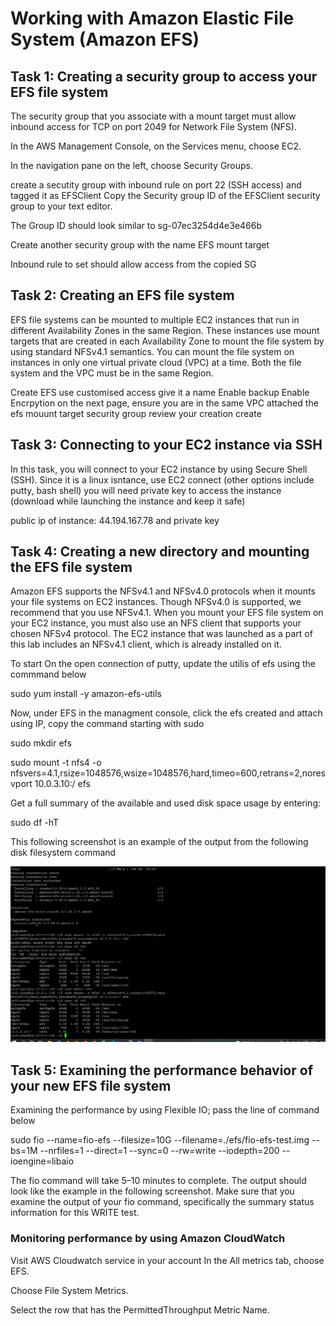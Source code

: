  # Working with Amazon Elastic File System (Amazon EFS)

## Task 1: Creating a security group to access your EFS file system

The security group that you associate with a mount target must allow inbound access for TCP on port 2049 for Network File System (NFS). <!-- This is the security group that to be created, configure, and attach to  EFS mount targets. -->


In the AWS Management Console, on the Services menu, choose EC2.

In the navigation pane on the left, choose Security Groups.

create a secutity group with inbound rule on port 22 (SSH access) and tagged it as EFSClient
Copy the Security group ID of the EFSClient security group to your text editor.

The Group ID should look similar to sg-07ec3254d4e3e466b

Create another security group with the name EFS mount target

Inbound rule to set should allow access from the copied SG


## Task 2: Creating an EFS file system

EFS file systems can be mounted to multiple EC2 instances that run in different Availability Zones in the same Region. These instances use mount targets that are created in each Availability Zone to mount the file system by using standard NFSv4.1 semantics. You can mount the file system on instances in only one virtual private cloud (VPC) at a time. Both the file system and the VPC must be in the same Region.



Create EFS
use customised access
give it a name
Enable backup
Enable Encrpytion
on the next page, 
ensure you are in the same VPC
attached the efs mouunt target security group
review your creation
create


## Task 3: Connecting to your EC2 instance via SSH

In this task, you will connect to your EC2 instance by using Secure Shell (SSH).
Since it is a linux isntance, use EC2 connect (other options include putty, bash shell)
you will need private key to access the instance (download while launching the instance and keep it safe)

public ip of instance: 44.194.167.78
and private key

## Task 4: Creating a new directory and mounting the EFS file system

Amazon EFS supports the NFSv4.1 and NFSv4.0 protocols when it mounts your file systems on EC2 instances. Though NFSv4.0 is supported, we recommend that you use NFSv4.1. When you mount your EFS file system on your EC2 instance, you must also use an NFS client that supports your chosen NFSv4 protocol. The EC2 instance that was launched as a part of this lab includes an NFSv4.1 client, which is already installed on it.

To start
On the open connection of putty, update the utilis of efs using the commmand below

sudo yum install -y amazon-efs-utils

Now, under EFS in the managment console, click the efs created and attach using IP, copy the command starting with sudo

sudo mkdir efs

sudo mount -t nfs4 -o nfsvers=4.1,rsize=1048576,wsize=1048576,hard,timeo=600,retrans=2,noresvport 10.0.3.10:/ efs

Get a full summary of the available and used disk space usage by entering:

sudo df -hT

This following screenshot is an example of the output from the following disk filesystem command

![efs](/labwork/efs.JPG)


## Task 5: Examining the performance behavior of your new EFS file system

Examining the performance by using Flexible IO; pass the line of command below
 <!--Flexible IO (fio) is a synthetic I/O benchmarking utility for Linux. It is used to benchmark and test Linux I/O subsystems. During boot, fio was automatically installed on your EC2 instance. -->


sudo fio --name=fio-efs --filesize=10G --filename=./efs/fio-efs-test.img --bs=1M --nrfiles=1 --direct=1 --sync=0 --rw=write --iodepth=200 --ioengine=libaio


The fio command will take 5–10 minutes to complete. The output should look like the example in the following screenshot. Make sure that you examine the output of your fio command, specifically the summary status information for this WRITE test.

### Monitoring performance by using Amazon CloudWatch
Visit AWS Cloudwatch service in your account
In the All metrics tab, choose EFS.

Choose File System Metrics.

Select the row that has the PermittedThroughput Metric Name.

 <!-- You might need to wait 2–3 minutes and refresh the screen several times before all available metrics, including PermittedThroughput, calculate and populate.-->

 <!-- The throughput of Amazon EFS scales as the file system grows. File-based workloads are typically spiky. They drive high levels of throughput for short periods of time, and low levels of throughput the rest of the time. Because of this behavior, Amazon EFS is designed to burst to high throughput levels for periods of time. All file systems, regardless of size, can burst to 100 MiB/s of throughput. For more information about performance characteristics of your EFS file system, see the official Amazon Elastic File System documentation.-->


